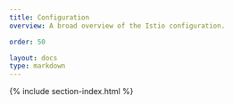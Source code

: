 ```yaml
---
title: Configuration
overview: A broad overview of the Istio configuration.

order: 50

layout: docs
type: markdown
---
```


{% include section-index.html %}

